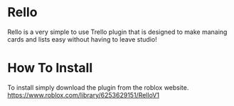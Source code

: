 # Rello
Rello is a very simple to use Trello plugin that is designed to make manaing cards and lists easy without having to leave studio!

# How To Install
To install simply download the plugin from the roblox website.
https://www.roblox.com/library/6253629151/RelloV1
